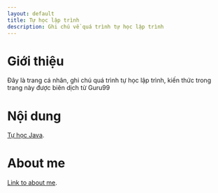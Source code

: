 ```yaml
---
layout: default
title: Tự học lập trình
description: Ghi chú về quá trình tự học lập trình
---
```

# Giới thiệu
Đây là trang cá nhân, ghi chú quá trình tự học lập trình, kiến thức trong trang này được biên dịch từ Guru99

# Nội dung
[Tự học Java](./java).

# About me
[Link to about me](./about-me.md).

